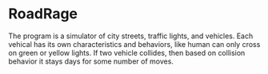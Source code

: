 # RoadRage

The program is a simulator of city streets, traffic lights, and vehicles.
Each vehical has its own characteristics and behaviors, like human can only cross on green or yellow lights. 
If two vehicle collides, then based on collision behavior it stays days for some number of moves.
